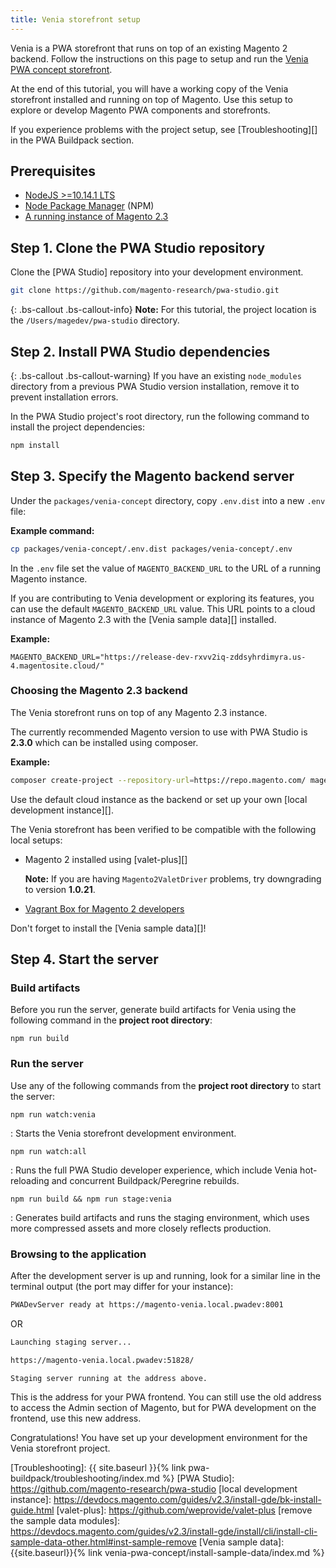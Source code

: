 ```yaml
---
title: Venia storefront setup
---
```


Venia is a PWA storefront that runs on top of an existing Magento 2 backend.
Follow the instructions on this page to setup and run the [Venia PWA concept storefront][].

At the end of this tutorial, you will have a working copy of the Venia storefront installed and running on top of Magento.
Use this setup to explore or develop Magento PWA components and storefronts.

If you experience problems with the project setup, see [Troubleshooting][] in the PWA Buildpack section.

## Prerequisites

* [NodeJS >=10.14.1 LTS](https://nodejs.org/en/)
* [Node Package Manager][] (NPM)
* [A running instance of Magento 2.3](#choosing-the-magento-23-backend)


## Step 1. Clone the PWA Studio repository

Clone the [PWA Studio] repository into your development environment.

``` sh
git clone https://github.com/magento-research/pwa-studio.git
```

{: .bs-callout .bs-callout-info}
**Note:**
For this tutorial, the project location is the `/Users/magedev/pwa-studio` directory.

## Step 2. Install PWA Studio dependencies

{: .bs-callout .bs-callout-warning}
If you have an existing `node_modules` directory from a previous PWA Studio version installation, remove it to prevent installation errors. 

In the PWA Studio project's root directory, run the following command to install the project dependencies:

``` sh
npm install
```

## Step 3. Specify the Magento backend server

Under the `packages/venia-concept` directory, copy `.env.dist` into a new `.env` file:

**Example command:**
``` sh
cp packages/venia-concept/.env.dist packages/venia-concept/.env
```

In the `.env` file set the value of `MAGENTO_BACKEND_URL` to the URL of a running Magento instance.  

If you are contributing to Venia development or exploring its features, you can use the default `MAGENTO_BACKEND_URL` value.
This URL points to a cloud instance of Magento 2.3 with the [Venia sample data][] installed.

**Example:**
``` text
MAGENTO_BACKEND_URL="https://release-dev-rxvv2iq-zddsyhrdimyra.us-4.magentosite.cloud/"
```

### Choosing the Magento 2.3 backend

The Venia storefront runs on top of any Magento 2.3 instance. 

The currently recommended Magento version to use with PWA Studio is **2.3.0** which can be installed using composer. 

**Example:**

```sh
composer create-project --repository-url=https://repo.magento.com/ magento/project-community-edition:2.3.0 [destination directory]
```

Use the default cloud instance as the backend or set up your own [local development instance][].

The Venia storefront has been verified to be compatible with the following local setups:

* Magento 2 installed using [valet-plus][]

  **Note:** If you are having `Magento2ValetDriver` problems, try downgrading to version **1.0.21**.

* [Vagrant Box for Magento 2 developers][]

Don't forget to install the [Venia sample data][]!

## Step 4. Start the server

### Build artifacts

Before you run the server, generate build artifacts for Venia using the following command in the **project root directory**:

`npm run build`

### Run the server

Use any of the following commands from the **project root directory** to start the server:

`npm run watch:venia`

: Starts the Venia storefront development environment.

`npm run watch:all`

: Runs the full PWA Studio developer experience, which include Venia hot-reloading and concurrent Buildpack/Peregrine rebuilds.

`npm run build && npm run stage:venia`

: Generates build artifacts and runs the staging environment, which uses more compressed assets and more closely reflects production.

### Browsing to the application

After the development server is up and running, look for a similar line in the terminal output (the port may differ for your instance):

``` sh
PWADevServer ready at https://magento-venia.local.pwadev:8001
```

OR

``` sh
Launching staging server...

https://magento-venia.local.pwadev:51828/

Staging server running at the address above.  
```

This is the address for your PWA frontend.
You can still use the old address to access the Admin section of Magento, but
for PWA development on the frontend, use this new address.

Congratulations! You have set up your development environment for the Venia storefront project.

[Venia PWA concept storefront]: https://github.com/magento-research/pwa-studio/tree/release/2.0/packages/venia-concept
[Node Package Manager]: https://www.npmjs.com/
[NodeJS 8.x LTS]: https://nodejs.org/en/
[Vagrant Box for Magento 2 developers]: https://github.com/paliarush/magento2-vagrant-for-developers
[Troubleshooting]: {{ site.baseurl }}{% link pwa-buildpack/troubleshooting/index.md %}
[PWA Studio]: https://github.com/magento-research/pwa-studio
[local development instance]: https://devdocs.magento.com/guides/v2.3/install-gde/bk-install-guide.html
[valet-plus]: https://github.com/weprovide/valet-plus
[remove the sample data modules]: https://devdocs.magento.com/guides/v2.3/install-gde/install/cli/install-cli-sample-data-other.html#inst-sample-remove
[Venia sample data]: {{site.baseurl}}{% link venia-pwa-concept/install-sample-data/index.md %}
